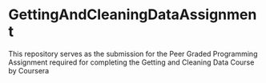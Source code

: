 # GettingAndCleaningDataAssignment
This repository serves as the submission for the Peer Graded Programming Assignment required for completing the Getting and Cleaning Data Course by Coursera
